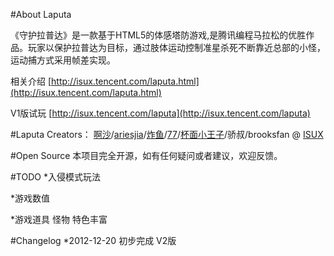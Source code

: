 #About Laputa

《守护拉普达》是一款基于HTML5的体感塔防游戏,是腾讯编程马拉松的优胜作品。玩家以保护拉普达为目标，通过肢体运动控制准星杀死不断靠近总部的小怪，运动捕方式采用帧差实现。


相关介绍 [http://isux.tencent.com/laputa.html](http://isux.tencent.com/laputa.html)

V1版试玩 [http://isux.tencent.com/laputa](http://isux.tencent.com/laputa)

#Laputa Creators：
[啊沙](http://iloves.org)/[ariesjia](http://www.btorange.com)/[炸鱼](http://rovyrock.cn)/[77](http://gulu77.com/)/[杯面小王子](http://xujianye.com/wordpress/)/骄叔/brooksfan @ [ISUX](http://isux.tencent.com)

#Open Source
本项目完全开源，如有任何疑问或者建议，欢迎反馈。

#TODO
*入侵模式玩法

*游戏数值

*游戏道具 怪物 特色丰富 



#Changelog
*2012-12-20 初步完成 V2版
